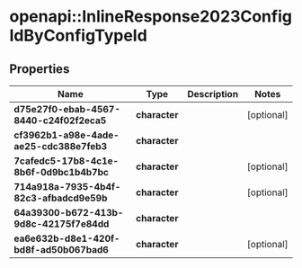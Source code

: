 # openapi::InlineResponse2023ConfigIdByConfigTypeId

## Properties
Name | Type | Description | Notes
------------ | ------------- | ------------- | -------------
**d75e27f0-ebab-4567-8440-c24f02f2eca5** | **character** |  | [optional] 
**cf3962b1-a98e-4ade-ae25-cdc388e7feb3** | **character** |  | 
**7cafedc5-17b8-4c1e-8b6f-0d9bc1b4b7bc** | **character** |  | [optional] 
**714a918a-7935-4b4f-82c3-afbadcd9e59b** | **character** |  | [optional] 
**64a39300-b672-413b-9d8c-42175f7e84dd** | **character** |  | 
**ea6e632b-d8e1-420f-bd8f-ad50b067bad6** | **character** |  | [optional] 


